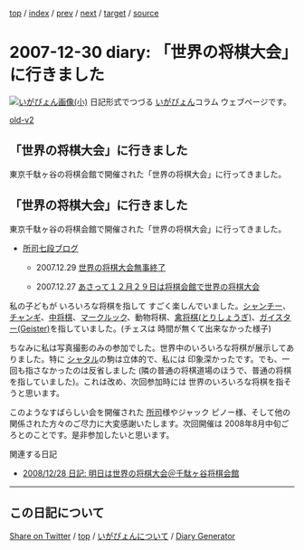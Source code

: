 [top](https://igapyon.github.io/diary/) 
 / [index](https://igapyon.github.io/diary/2007/index.html) 
 / [prev](https://igapyon.github.io/diary/2007/ig071225.html) 
 / [next](https://igapyon.github.io/diary/2008/ig080102.html) 
 / [target](https://igapyon.github.io/diary/2007/ig071230.html) 
 / [source](https://github.com/igapyon/diary/blob/gh-pages/2007/ig071230.html.src.md) 

2007-12-30 diary: 「世界の将棋大会」に行きました
=====================================================================================================
[![いがぴょん画像(小)](https://igapyon.github.io/diary/images/iga200306s.jpg "いがぴょん")](https://igapyon.github.io/diary/memo/memoigapyon.html) 日記形式でつづる [いがぴょん](https://igapyon.github.io/diary/memo/memoigapyon.html)コラム ウェブページです。

[old-v2](ig071230-orig.html)

## 「世界の将棋大会」に行きました

東京千駄ヶ谷の将棋会館で開催された「世界の将棋大会」に行ってきました。


## 「世界の将棋大会」に行きました

東京千駄ヶ谷の将棋会館で開催された「世界の将棋大会」に行ってきました。

* [所司七段ブログ](http://c--s.jp/blog/)
  
  * 2007.12.29 [世界の将棋大会無事終了](http://c--s.jp/blog/index.php?UID=1198939619)
    
  * 2007.12.27 [あさって１２月２９日は将棋会館で世界の将棋大会](http://c--s.jp/blog/index.php?UID=1198764971)
  

私の子どもが いろいろな将棋を指して すごく楽しんでいました。[シャンチー](http://www.kansai-shogi.com/hakubutukan/xiangqi.html)、[チャンギ](http://www.kansai-shogi.com/museum/janggi.html)、[中将棋](http://www.chushogi-renmei.com/)、[マークルック](http://www.kansai-shogi.com/museum/makruk.html)、動物将棋、[禽将棋(とりしょうぎ)](http://www.okunokaruta.com/tori-shougi.htm)、[ガイスター(Geister)](http://www.gamers-jp.com/playgame/db_gamea.php?game_id=392)を指していました。(チェスは 時間が無くて出来なかった様子)

ちなみに私は写真撮影のみの参加でした。世界中のいろいろな将棋が展示してありました。特に [シャタル](http://www.kansai-shogi.com/museum/shatar.html)の駒は立体的で、私には 印象深かったです。でも、一回も指さなかったのは反省しました (隣の普通の将棋道場のほうで、普通の将棋を指していました)。これは改め、次回参加時には 世界のいろいろな将棋を指そうと思います。

このようなすばらしい会を開催された [所司](http://c--s.jp/blog/)様やジャック ピノー様、そして他の関係された方々のご尽力に大変感謝いたします。次回開催は 2008年8月中旬ごろとのことです。是非参加したいと思います。

関連する日記

* [2008/12/28 日記: 明日は世界の将棋大会＠千駄ヶ谷将棋会館](../2008/ig081228.html)

----------------------------------------------------------------------------------------------------

## この日記について

[Share on Twitter](https://twitter.com/intent/tweet?hashtags=igapyon%2Cdiary%2C%E3%81%84%E3%81%8C%E3%81%B4%E3%82%87%E3%82%93&text=%E3%80%8C%E4%B8%96%E7%95%8C%E3%81%AE%E5%B0%86%E6%A3%8B%E5%A4%A7%E4%BC%9A%E3%80%8D%E3%81%AB%E8%A1%8C%E3%81%8D%E3%81%BE%E3%81%97%E3%81%9F&url=https%3A%2F%2Figapyon.github.io%2Fdiary%2F2007%2Fig071230.html) / [top](https://igapyon.github.io/diary/) / [いがぴょんについて](https://igapyon.github.io/diary/memo/memoigapyon.html) / [Diary Generator](https://github.com/igapyon/igapyonv3)
